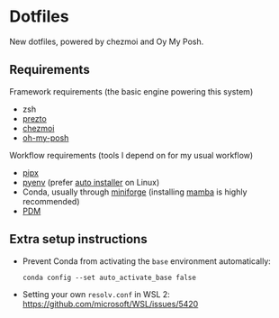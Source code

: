 # Dotfiles

New dotfiles, powered by chezmoi and Oy My Posh.

## Requirements

Framework requirements (the basic engine powering this system)

- zsh
- [prezto](https://github.com/sorin-ionescu/prezto)
- [chezmoi](https://github.com/twpayne/chezmoi/)
- [oh-my-posh](https://github.com/jandedobbeleer/oh-my-posh)

Workflow requirements (tools I depend on for my usual workflow)

- [pipx](https://github.com/pypa/pipx/)
- [pyenv](https://github.com/pyenv/pyenv) (prefer [auto installer](https://github.com/pyenv/pyenv-installer) on Linux)
- Conda, usually through [miniforge](https://github.com/conda-forge/miniforge) (installing [mamba](https://github.com/mamba-org/mamba) is highly recommended)
- [PDM](https://github.com/pdm-project/pdm/)

## Extra setup instructions

- Prevent Conda from activating the `base` environment automatically:
  ```
  conda config --set auto_activate_base false
  ```
- Setting your own `resolv.conf` in WSL 2: https://github.com/microsoft/WSL/issues/5420
